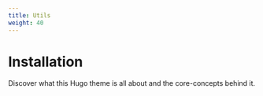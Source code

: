 ```yaml
---
title: Utils
weight: 40
---
```


# Installation

Discover what this Hugo theme is all about and the core-concepts behind it.
